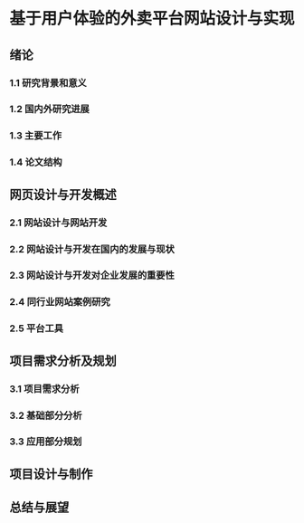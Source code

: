 # 基于用户体验的外卖平台网站设计与实现

## 绪论

### 1.1 研究背景和意义
### 1.2 国内外研究进展
### 1.3 主要工作
### 1.4 论文结构

## 网页设计与开发概述

### 2.1 网站设计与网站开发
### 2.2 网站设计与开发在国内的发展与现状
### 2.3 网站设计与开发对企业发展的重要性
### 2.4 同行业网站案例研究
### 2.5 平台工具

## 项目需求分析及规划

### 3.1 项目需求分析
### 3.2 基础部分分析
### 3.3 应用部分规划

## 项目设计与制作

## 总结与展望